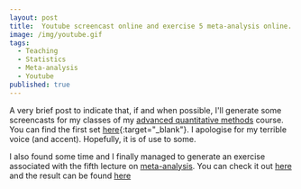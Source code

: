 ```yaml
---
layout: post
title:  Youtube screencast online and exercise 5 meta-analysis online.
image: /img/youtube.gif
tags:
  - Teaching
  - Statistics
  - Meta-analysis
  - Youtube
published: true
---
```


A very brief post to indicate that, if and when possible, I'll generate some screencasts for my classes of my [advanced quantitative methods](/PY0794) course. You can find the first set [here](https://www.youtube.com/watch?v=xFHSdfkSiJ0&list=PLeRo-gE9BBdxeXRFATayNjgasAUkeLbwl){:target="_blank"}. I apologise for my terrible voice (and accent). Hopefully, it is of use to some. 

I also found some time and I finally managed to generate an exercise associated with the fifth lecture on [meta-analysis](/Meta-analysis_course). You can check it out [here](/Meta-analysis_5/Exercise_5_questions.html) and the result can be found [here](/Meta-analysis_5/Exercise_5.html)	
